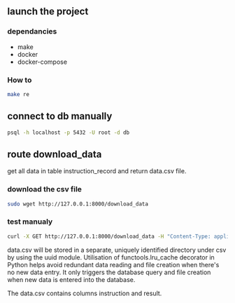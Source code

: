 ## launch the project

### dependancies

* make
* docker
* docker-compose

### How to

```bash
make re
```

## connect to db manually

```bash
psql -h localhost -p 5432 -U root -d db
```

## route download_data
get all data in table instruction_record and return data.csv file.

### download the csv file
```bash
sudo wget http://127.0.0.1:8000/download_data
```
### test manualy
```bash
curl -X GET http://127.0.0.1:8000/download_data -H "Content-Type: application/json"
```
data.csv will be stored in a separate, uniquely identified directory under csv by using the uuid module.
Utilisation of functools.lru_cache decorator in Python helps avoid redundant data reading and file creation when there's no new data entry. It only triggers the database query and file creation when new data is entered into the database.

The data.csv contains columns instruction and result.
